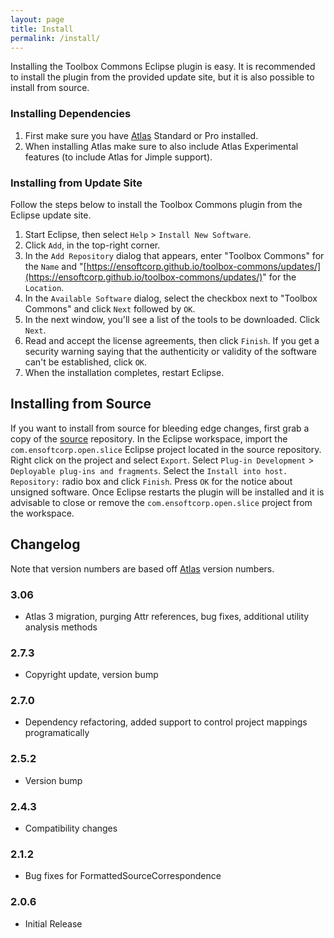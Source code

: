 ```yaml
---
layout: page
title: Install
permalink: /install/
---
```


Installing the Toolbox Commons Eclipse plugin is easy.  It is recommended to install the plugin from the provided update site, but it is also possible to install from source.
        
### Installing Dependencies
1. First make sure you have [Atlas](http://www.ensoftcorp.com/atlas/download/) Standard or Pro installed.
2. When installing Atlas make sure to also include Atlas Experimental features (to include Atlas for Jimple support).
        
### Installing from Update Site
Follow the steps below to install the Toolbox Commons plugin from the Eclipse update site.

1. Start Eclipse, then select `Help` &gt; `Install New Software`.
2. Click `Add`, in the top-right corner.
3. In the `Add Repository` dialog that appears, enter &quot;Toolbox Commons&quot; for the `Name` and &quot;[https://ensoftcorp.github.io/toolbox-commons/updates/](https://ensoftcorp.github.io/toolbox-commons/updates/)&quot; for the `Location`.
4. In the `Available Software` dialog, select the checkbox next to "Toolbox Commons" and click `Next` followed by `OK`.
5. In the next window, you'll see a list of the tools to be downloaded. Click `Next`.
6. Read and accept the license agreements, then click `Finish`. If you get a security warning saying that the authenticity or validity of the software can't be established, click `OK`.
7. When the installation completes, restart Eclipse.

## Installing from Source
If you want to install from source for bleeding edge changes, first grab a copy of the [source](https://github.com/EnSoftCorp/toolbox-commons) repository. In the Eclipse workspace, import the `com.ensoftcorp.open.slice` Eclipse project located in the source repository.  Right click on the project and select `Export`.  Select `Plug-in Development` &gt; `Deployable plug-ins and fragments`.  Select the `Install into host. Repository:` radio box and click `Finish`.  Press `OK` for the notice about unsigned software.  Once Eclipse restarts the plugin will be installed and it is advisable to close or remove the `com.ensoftcorp.open.slice` project from the workspace.

## Changelog
Note that version numbers are based off [Atlas](http://www.ensoftcorp.com/atlas/download/) version numbers.

### 3.06
- Atlas 3 migration, purging Attr references, bug fixes, additional utility analysis methods

### 2.7.3
- Copyright update, version bump

### 2.7.0
- Dependency refactoring, added support to control project mappings programatically

### 2.5.2
- Version bump

### 2.4.3
- Compatibility changes

### 2.1.2
- Bug fixes for FormattedSourceCorrespondence

### 2.0.6
- Initial Release
